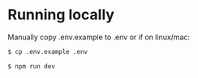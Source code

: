 # Running locally

Manually copy .env.example to .env or if on linux/mac:
```bash
$ cp .env.example .env
```

```bash
$ npm run dev
```